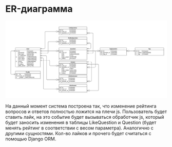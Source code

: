 # ER-диаграмма

![ER-Diagram](github/src/er-diagram.png)

На данный момент система построена так, что изменение рейтинга вопросов и ответов полностью ложится на плечи js.
Пользователь будет ставить лайк, на это событие будет вызываться обработчик js, который будет заносить изменения в
таблицы LikeQuestion и Question (будет менять рейтинг в соответствии с весом параметра). Аналогично с другими
сущностями.
Кол-во лайков и прочего будет считаться с помощью Django ORM.